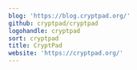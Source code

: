 ```yaml
---
blog: 'https://blog.cryptpad.org/'
github: cryptpad/cryptpad
logohandle: cryptpad
sort: cryptpad
title: CryptPad
website: 'https://cryptpad.org/'
---
```

